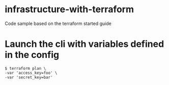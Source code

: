 infrastructure-with-terraform
=============================

Code sample based on the terraform started guide

Launch the cli with variables defined in the config
=============================

```
$ terraform plan \
-var 'access_key=foo' \
-var 'secret_key=bar'
```
